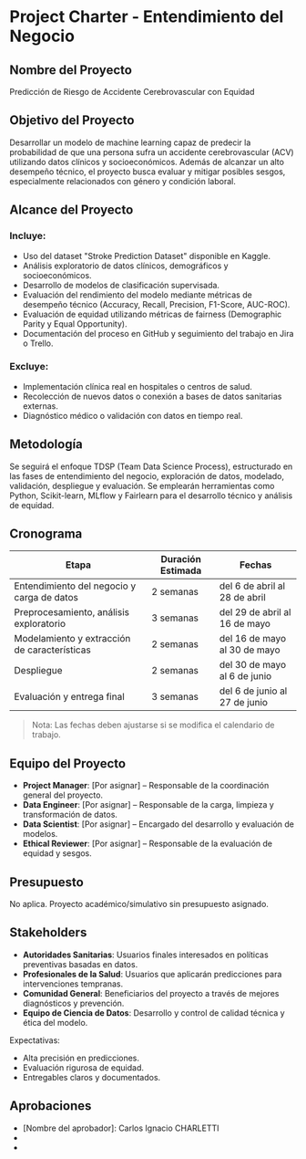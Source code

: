 # Project Charter - Entendimiento del Negocio

## Nombre del Proyecto

Predicción de Riesgo de Accidente Cerebrovascular con Equidad

## Objetivo del Proyecto

Desarrollar un modelo de machine learning capaz de predecir la probabilidad de que una persona sufra un accidente cerebrovascular (ACV) utilizando datos clínicos y socioeconómicos. Además de alcanzar un alto desempeño técnico, el proyecto busca evaluar y mitigar posibles sesgos, especialmente relacionados con género y condición laboral.

## Alcance del Proyecto

### Incluye:

- Uso del dataset "Stroke Prediction Dataset" disponible en Kaggle.
- Análisis exploratorio de datos clínicos, demográficos y socioeconómicos.
- Desarrollo de modelos de clasificación supervisada.
- Evaluación del rendimiento del modelo mediante métricas de desempeño técnico (Accuracy, Recall, Precision, F1-Score, AUC-ROC).
- Evaluación de equidad utilizando métricas de fairness (Demographic Parity y Equal Opportunity).
- Documentación del proceso en GitHub y seguimiento del trabajo en Jira o Trello.

### Excluye:

- Implementación clínica real en hospitales o centros de salud.
- Recolección de nuevos datos o conexión a bases de datos sanitarias externas.
- Diagnóstico médico o validación con datos en tiempo real.

## Metodología

Se seguirá el enfoque TDSP (Team Data Science Process), estructurado en las fases de entendimiento del negocio, exploración de datos, modelado, validación, despliegue y evaluación. Se emplearán herramientas como Python, Scikit-learn, MLflow y Fairlearn para el desarrollo técnico y análisis de equidad.

## Cronograma

| Etapa | Duración Estimada | Fechas |
|------|--------------------|--------|
| Entendimiento del negocio y carga de datos | 2 semanas | del 6 de abril al 28 de abril |
| Preprocesamiento, análisis exploratorio | 3 semanas | del 29 de abril al 16 de mayo |
| Modelamiento y extracción de características | 2 semanas | del 16 de mayo al 30 de mayo |
| Despliegue | 2 semanas | del 30 de mayo al 6 de junio |
| Evaluación y entrega final | 3 semanas | del 6 de junio al 27 de junio |

> Nota: Las fechas deben ajustarse si se modifica el calendario de trabajo.

## Equipo del Proyecto

- **Project Manager**: [Por asignar] – Responsable de la coordinación general del proyecto.
- **Data Engineer**: [Por asignar] – Responsable de la carga, limpieza y transformación de datos.
- **Data Scientist**: [Por asignar] – Encargado del desarrollo y evaluación de modelos.
- **Ethical Reviewer**: [Por asignar] – Responsable de la evaluación de equidad y sesgos.

## Presupuesto

No aplica. Proyecto académico/simulativo sin presupuesto asignado.

## Stakeholders

- **Autoridades Sanitarias**: Usuarios finales interesados en políticas preventivas basadas en datos.
- **Profesionales de la Salud**: Usuarios que aplicarán predicciones para intervenciones tempranas.
- **Comunidad General**: Beneficiarios del proyecto a través de mejores diagnósticos y prevención.
- **Equipo de Ciencia de Datos**: Desarrollo y control de calidad técnica y ética del modelo.

Expectativas:
- Alta precisión en predicciones.
- Evaluación rigurosa de equidad.
- Entregables claros y documentados.

## Aprobaciones

- [Nombre del aprobador]: Carlos Ignacio CHARLETTI
- [Firma del aprobador]: ___________________
- [Fecha de aprobación]: ___________________
